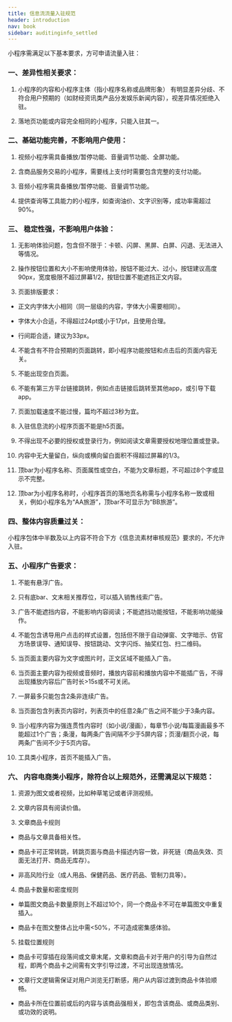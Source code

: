 ```yaml
---
title: 信息流流量入驻规范
header: introduction
nav: book
sidebar: auditinginfo_settled
---
```





小程序需满足以下基本要求，方可申请流量入驻：

### 一、差异性相关要求：

1.	小程序的内容和小程序主体（指小程序名称或品牌形象） 有明显差异分歧、不符合用户预期的（如财经资讯类产品分发娱乐新闻内容），视差异情况拒绝入驻。

2.	落地页功能或内容完全相同的小程序，只能入驻其一。

### 二、基础功能完善，不影响用户使用：

1.	视频小程序需具备播放/暂停功能、音量调节功能、全屏功能。

2.	含商品服务交易的小程序，需要线上支付时需要包含完整的支付功能。

3.	音频小程序需具备播放/暂停功能、音量调节功能。

4.	提供查询等工具能力的小程序，如查询油价、文字识别等，成功率需超过90%。

### 三、 稳定性强，不影响用户体验：
1.	无影响体验问题，包含但不限于：卡顿、闪屏、黑屏、白屏、闪退、无法进入等情况。

2.	操作按钮位置和大小不影响使用体验，按钮不能过大、过小，按钮建议高度90px，宽度极限不超过屏幕1/2，按钮位置不能遮挡正文内容。

3.	页面排版要求：

  * 正文内字体大小相同（同一层级的内容，字体大小需要相同）。

  * 字体大小合适，不得超过24pt或小于17pt，且使用合理。

  * 行间距合适，建议为33px。	
4.	不能含有不符合预期的页面跳转，即小程序功能按钮和点击后的页面内容无关。

5.	不能出现空白页面。

6.	不能有第三方平台链接跳转，例如点击链接后跳转至其他app，或引导下载app。

7.	页面加载速度不能过慢，篇均不超过3秒为宜。

8.	入驻信息流的小程序页面不能是h5页面。

9.	不得出现不必要的授权或登录行为，例如阅读文章需要授权地理位置或登录。

10.	内容中无大量留白，纵向或横向留白面积不得超过屏幕的1/3。

11.	顶bar为小程序名称、页面属性或空白，不能为文章标题，不可超过8个字或显示不完整。

12.	顶bar为小程序名称时，小程序首页的落地页名称需与小程序名称一致或相关，例如小程序名为“AA旅游”，顶bar不可显示为“BB旅游”。

### 四、整体内容质量过关：
小程序包体中半数及以上内容不符合下方《信息流素材审核规范》要求的，不允许入驻。

### 五、小程序广告要求：
1.	不能有悬浮广告。

2.	只有底bar、文末相关推荐位，可以插入销售线索广告。

3.	广告不能遮挡内容，不能影响内容阅读；不能遮挡功能按钮，不能影响功能操作。

4.	不能包含诱导用户点击的样式设置，包括但不限于自动弹窗、文字暗示、仿官方场景误导、通知误导、按钮跳动、文字闪烁、抽奖红包、扫二维码。

5.	当页面主要内容为文字或图片时，正文区域不能插入广告。

6.	当页面主要内容为视频或音频时，播放内容前和播放内容中不能插广告，不得出现播放内容后广告时长>15s或不可关闭。

7.	一屏最多只能包含2条非连续广告。

8.	当页面包含列表页内容时，列表页中的任意2条广告之间不能少于3条内容。

9.	当小程序内容为强连贯性内容时（如小说/漫画），每章节小说/每篇漫画最多不能超过1个广告；条漫，每两条广告间隔不少于5屏内容；页漫/翻页小说，每两条广告间不少于5页内容。

10.	工具类小程序，首页不能插入广告。

### 六、 内容电商类小程序，除符合以上规范外，还需满足以下规范：
1.	资源为图文或者视频，比如种草笔记或者评测视频。

2.	文章内容具有阅读价值。

3.	文章商品卡规则

  * 商品与文章具备相关性。

  * 商品卡可正常转跳，转跳页面与商品卡描述内容一致，非死链（商品失效、页面无法打开、商品无库存）。

  * 非高风险行业（成人用品、保健药品、医疗药品、管制刀具等）。

4.	商品卡数量和密度规则

  * 单篇图文商品卡数量原则上不超过10个，同一个商品卡不可在单篇图文中重复插入。

  * 商品卡在图文整体占比中需<50%，不可造成密集感体验。

5.	挂载位置规则

  * 商品卡可穿插在段落间或文章末尾，文章和商品卡对于用户的引导为自然过程，即两个商品卡之间需有文字引导过渡，不可出现连放情况。

  * 文章行文逻辑需保证对用户浏览无打断感，用户从内容过渡到商品卡体验顺畅。

  * 商品卡所在位置前或后的内容与该商品强相关，即包含该商品、或商品类别、或功效的说明。

